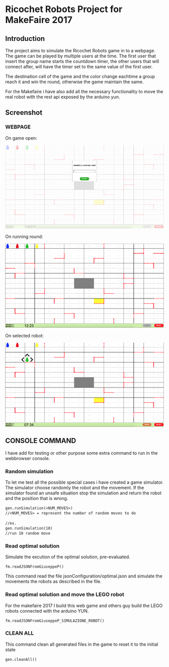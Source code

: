 # Ricochet Robots Project for MakeFaire 2017 #

## Introduction ##
The project aims to simulate the Ricochet Robots game in to a webpage.
The game can be played by multiple users at the time. The first user that insert the group name starts the countdown timer, the other users that will connect after, will have the timer set to the same value of the first user.

The destination cell of the game and the color change eachtime a group reach it and win the round, otherwise the game maintain the same.

For the Makefaire i have also add all the necessary functionality to move the real robot with the rest api exposed by the arduino yun.
## Screenshot ##

### WEBPAGE ###
On game open:

![index](README_DATA/img/screenshot_start.png "Index webpage")

On running round:

![running game](README_DATA/img/screenshot_running_game.png "Running Game")

On selected robot:

![selected robot](README_DATA/img/screenshot_selected_robot.png "Selected robot")

## CONSOLE COMMAND ##

I have add for testing or other purpose some extra command to run in the webbrowser console.

### Random simulation ###

To let me test all the possible special cases i have created a game simulator.
The simulator choose randomly the robot and the movement. 
If the simulator found an unsafe situation stop the simulation and return the robot and the position that is wrong.

```
gen.runSimulation(<NUM_MOVES>)
//<NUM_MOVES> = represent the number of random moves to do

//es.
gen.runSimulation(10)
//run 10 random move
```

### Read optimal solution ###

Simulate the excution of the optimal solution, pre-evaluated.
```
fm.readJSONFromGiuseppeP()
```
This command read the file jsonConfiguration/optimal.json and simulate the movements the robots as described in the file.

### Read optimal solution and move the LEGO robot ###

For the makefaire 2017 I build this web game and others guy build the LEGO robots connected with the arduino YUN.

```
fm.readJSONFromGiuseppeP_SIMULAZIONE_ROBOT()
```

### CLEAN ALL ###

This command clean all generated files in the game to reset it to the initial state

```
gen.cleanAll()
```